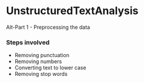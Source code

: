 # UnstructuredTextAnalysis

Alt-Part 1 - Preprocessing the data
### Steps involved
* Removing punctuation
* Removing numbers
* Converting text to lower case
* Removing stop words